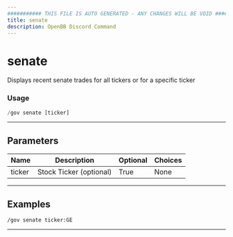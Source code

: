 ```yaml
---
########### THIS FILE IS AUTO GENERATED - ANY CHANGES WILL BE VOID ###########
title: senate
description: OpenBB Discord Command
---
```


# senate

Displays recent senate trades for all tickers or for a specific ticker

### Usage

```python wordwrap
/gov senate [ticker]
```

---

## Parameters

| Name | Description | Optional | Choices |
| ---- | ----------- | -------- | ------- |
| ticker | Stock Ticker (optional) | True | None |


---

## Examples

```
/gov senate ticker:GE
```

---
